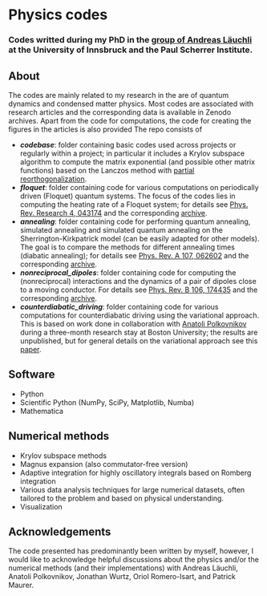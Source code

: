 # Physics codes
### Codes writted during my PhD in the [group of Andreas Läuchli](https://www.psi.ch/en/ltc/computergestutzte-physik) at the University of Innsbruck and the Paul Scherrer Institute.

## About
The codes are mainly related to my research in the are of quantum dynamics and condensed matter physics. Most codes are associated with research articles and the corresponding data is available in Zenodo archives. Apart from the code for computations, the code for creating the figures in the articles is also provided The repo consists of

- ***codebase***: folder containing basic codes used across projects or regularly within a project; in particular it includes a Krylov subspace algorithm to compute the matrix exponential (and possible other matrix functions) based on the Lanczos method with [partial reorthogonalization](https://www.jstor.org/stable/2007563).
- ***floquet***: folder containing code for various computations on periodically driven (Floquet) quantum systems. The focus of the codes lies in computing the heating rate of a Floquet system; for details see [Phys. Rev. Research 4, 043174](https://journals.aps.org/prresearch/abstract/10.1103/PhysRevResearch.4.043174) and the corresponding [archive](https://zenodo.org/records/4058928).
- ***annealing***: folder containing code for performing quantum annealing, simulated annealing and simulated quantum annealing on the Sherrington-Kirkpatrick model (can be easily adapted for other models). The goal is to compare the methods for different annealing times (diabatic annealing); for details see [Phys. Rev. A 107, 062602](https://journals.aps.org/pra/abstract/10.1103/PhysRevA.107.062602) and the corresponding [archive](https://zenodo.org/records/7998615).
- ***nonreciprocal_dipoles***: folder containing code for computing the (nonreciprocal) interactions and the dynamics of a pair of dipoles close to a moving conductor. For details see [Phys. Rev. B 106, 174435](https://journals.aps.org/prb/abstract/10.1103/PhysRevB.106.174435) and the corresponding [archive](https://zenodo.org/records/7389523).
- ***counterdiabatic_driving***: folder containing code for various computations for counterdiabatic driving using the variational approach. This is based on work done in collaboration with [Anatoli Polkovnikov](http://physics.bu.edu/~asp28/) during a three-month research stay at Boston University; the results are unpublished, but for general details on the variational approach see this [paper](https://www.sciencedirect.com/science/article/abs/pii/S0370157317301989?via%3Dihub).


## Software
- Python
- Scientific Python (NumPy, SciPy, Matplotlib, Numba)
- Mathematica

## Numerical methods
- Krylov subspace methods
- Magnus expansion (also commutator-free version)
- Adaptive integration for highly oscillatory integrals based on Romberg integration
- Various data analysis techniques for large numerical datasets, often tailored to the problem and based on physical understanding.
- Visualization

## Acknowledgements
The code presented has predominantly been written by myself, however, I would like to acknowledge helpful discussions about the physics and/or the numerical methods (and their implementations) with Andreas Läuchli, Anatoli Polkovnikov, Jonathan Wurtz, Oriol Romero-Isart, and Patrick Maurer.
